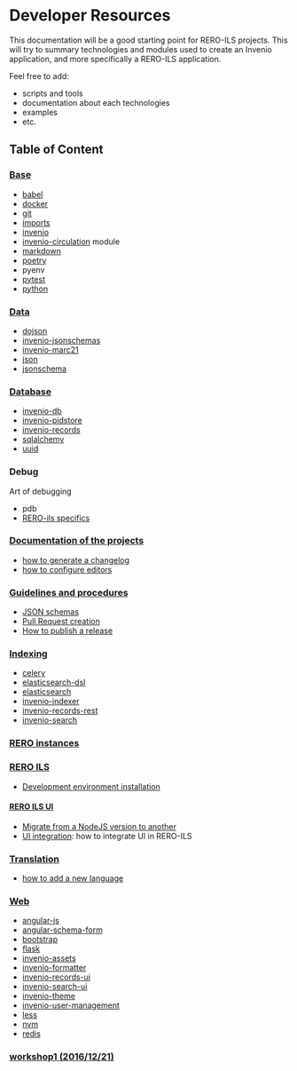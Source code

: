 # Developer Resources

This documentation will be a good starting point for RERO-ILS projects. This will try to summary technologies and modules used to create an Invenio application, and more specifically a RERO-ILS application.

Feel free to add:

  * scripts and tools
  * documentation about each technologies
  * examples
  * etc.

## Table of Content

### [Base](./base/README.md)

- [babel](base/babel.md)
- [docker](base/docker.md)
- [git](base/git.md)
- [imports](base/imports.md)
- [invenio](base/invenio.md)
- [invenio-circulation](base/invenio-circulation.md) module
- [markdown](base/markdown.md)
- [poetry](base/poetry.md)
- pyenv
- [pytest](base/pytest.md)
- [python](base/python.md)

### [Data](data/README.md)

- [dojson](data/dojson.md)
- [invenio-jsonschemas](data/invenio-jsonschemas.md)
- [invenio-marc21](data/invenio-marc21.md)
- [json](data/json.md)
- [jsonschema](data/jsonschema.md)

### [Database](database/README.md)

- [invenio-db](database/invenio-db.md)
- [invenio-pidstore](database/invenio-pidstore.md)
- [invenio-records](database/invenio-records.md)
- [sqlalchemy](database/sqlalchemy.md)
- [uuid](database/uuid.md)

### Debug

Art of debugging

- pdb
- [RERO-ils specifics](debug/rero-ils-specifics.md)


### [Documentation of the projects](documentation/README.md)

- [how to generate a changelog](documentation/generate-changelog.md)
- [how to configure editors](documentation/editor-configurations.md)

### [Guidelines and procedures](./guidelines/README.md)

- [JSON schemas](guidelines/json-schemas.md)
- [Pull Request creation](guidelines/pull-rquests.md)
- [How to publish a release](guidelines/release-publication.md)

### [Indexing](indexing/README.md)

- [celery](indexing/celery.md)
- [elasticsearch-dsl](indexing/elasticsearch-dsl.md)
- [elasticsearch](indexing/elasticsearch.md)
- [invenio-indexer](indexing/invenio-indexer.md)
- [invenio-records-rest](indexing/invenio-records-rest.md)
- [invenio-search](indexing/invenio-search.md)

### [RERO instances](rero-instances/README.md)

### [RERO ILS](rero-instances/README.md#rero-ils)

- [Development environment installation](rero-instances/rero-ils/dev_installation.md)

#### [RERO ILS UI](rero-instances/README.md#rero-ils-ui)

- [Migrate from a NodeJS version to another](web/nvm.md#migration)
- [UI integration](rero-instances/rero-ils-ui/ui-integration.md):
  how to integrate UI in RERO-ILS

### [Translation](translation/README.md)

- [how to add a new language](translation/add-language.md)

### [Web](web/README.md)

- [angular-js](web/angular-js.md)
- [angular-schema-form](web/angular-schema-form.md)
- [bootstrap](web/bootstrap.md)
- [flask](web/flask.md)
- [invenio-assets](web/invenio-assets.md)
- [invenio-formatter](web/invenio-formatter.md)
- [invenio-records-ui](web/invenio-records-ui.md)
- [invenio-search-ui](web/invenio-search-ui.md)
- [invenio-theme](web/invenio-theme.md)
- [invenio-user-management](web/invenio-user.md)
- [less](web/less.md)
- [nvm](web/nvm.md)
- [redis](web/redis.md)

### [workshop1 (2016/12/21)](workshop/workshop1.md#workshop-1)
